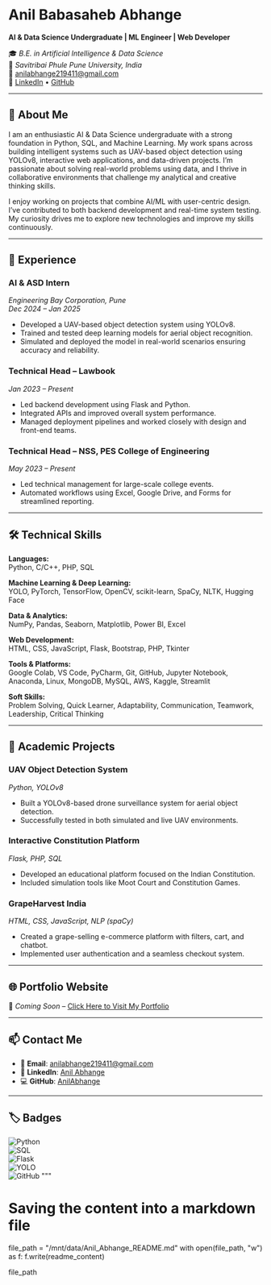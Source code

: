 # Anil Babasaheb Abhange

**AI & Data Science Undergraduate | ML Engineer | Web Developer**

🎓 *B.E. in Artificial Intelligence & Data Science*  
📍 *Savitribai Phule Pune University, India*  
📧 [anilabhange219411@gmail.com](mailto:anilabhange219411@gmail.com)  
🔗 [LinkedIn](https://linkedin.com/in/anil-abhange) • [GitHub](https://github.com/AnilAbhange)

---

## 🧠 About Me

I am an enthusiastic AI & Data Science undergraduate with a strong foundation in Python, SQL, and Machine Learning. My work spans across building intelligent systems such as UAV-based object detection using YOLOv8, interactive web applications, and data-driven projects. I’m passionate about solving real-world problems using data, and I thrive in collaborative environments that challenge my analytical and creative thinking skills.

I enjoy working on projects that combine AI/ML with user-centric design. I’ve contributed to both backend development and real-time system testing. My curiosity drives me to explore new technologies and improve my skills continuously.

---

## 💼 Experience

### **AI & ASD Intern**  
*Engineering Bay Corporation, Pune*  
*Dec 2024 – Jan 2025*  
- Developed a UAV-based object detection system using YOLOv8.  
- Trained and tested deep learning models for aerial object recognition.  
- Simulated and deployed the model in real-world scenarios ensuring accuracy and reliability.

### **Technical Head – Lawbook**  
*Jan 2023 – Present*  
- Led backend development using Flask and Python.  
- Integrated APIs and improved overall system performance.  
- Managed deployment pipelines and worked closely with design and front-end teams.

### **Technical Head – NSS, PES College of Engineering**  
*May 2023 – Present*  
- Led technical management for large-scale college events.  
- Automated workflows using Excel, Google Drive, and Forms for streamlined reporting.

---

## 🛠️ Technical Skills

**Languages:**  
Python, C/C++, PHP, SQL  

**Machine Learning & Deep Learning:**  
YOLO, PyTorch, TensorFlow, OpenCV, scikit-learn, SpaCy, NLTK, Hugging Face  

**Data & Analytics:**  
NumPy, Pandas, Seaborn, Matplotlib, Power BI, Excel  

**Web Development:**  
HTML, CSS, JavaScript, Flask, Bootstrap, PHP, Tkinter  

**Tools & Platforms:**  
Google Colab, VS Code, PyCharm, Git, GitHub, Jupyter Notebook, Anaconda, Linux, MongoDB, MySQL, AWS, Kaggle, Streamlit  

**Soft Skills:**  
Problem Solving, Quick Learner, Adaptability, Communication, Teamwork, Leadership, Critical Thinking  

---

## 🚀 Academic Projects

### **UAV Object Detection System**  
*Python, YOLOv8*  
- Built a YOLOv8-based drone surveillance system for aerial object detection.  
- Successfully tested in both simulated and live UAV environments.

### **Interactive Constitution Platform**  
*Flask, PHP, SQL*  
- Developed an educational platform focused on the Indian Constitution.  
- Included simulation tools like Moot Court and Constitution Games.

### **GrapeHarvest India**  
*HTML, CSS, JavaScript, NLP (spaCy)*  
- Created a grape-selling e-commerce platform with filters, cart, and chatbot.  
- Implemented user authentication and a seamless checkout system.

---

## 🌐 Portfolio Website

🔗 *Coming Soon* – [Click Here to Visit My Portfolio](#)  

---

## 📫 Contact Me

- 📧 **Email**: [anilabhange219411@gmail.com](mailto:anilabhange219411@gmail.com)  
- 🔗 **LinkedIn**: [Anil Abhange](https://linkedin.com/in/anil-abhange)  
- 💻 **GitHub**: [AnilAbhange](https://github.com/AnilAbhange)  

---

## 🏷️ Badges

![Python](https://img.shields.io/badge/Python-3776AB?style=for-the-badge&logo=python&logoColor=white)  
![SQL](https://img.shields.io/badge/SQL-4479A1?style=for-the-badge&logo=postgresql&logoColor=white)  
![Flask](https://img.shields.io/badge/Flask-000000?style=for-the-badge&logo=flask&logoColor=white)  
![YOLO](https://img.shields.io/badge/YOLOv8-black?style=for-the-badge&logo=python&logoColor=white)  
![GitHub](https://img.shields.io/badge/GitHub-121013?style=for-the-badge&logo=github&logoColor=white)
"""

# Saving the content into a markdown file
file_path = "/mnt/data/Anil_Abhange_README.md"
with open(file_path, "w") as f:
    f.write(readme_content)

file_path
